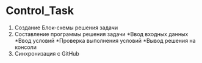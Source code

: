 # Control_Task

1. Создание Блок-схемы решения задачи
2. Составление программы решения задачи
    *Ввод входных данных
    *Ввод условий
    *Проверка выполнения условий
    *Вывод решения на консоли
3. Синхронизация с GitHub
